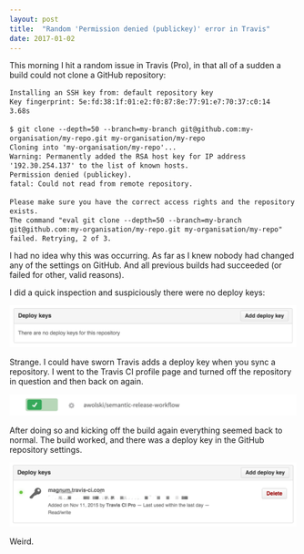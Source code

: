 ```yaml
---
layout: post
title:  "Random 'Permission denied (publickey)' error in Travis"
date: 2017-01-02
---
```


This morning I hit a random issue in Travis (Pro), in that all of a sudden a build could not clone a GitHub repository:

```
Installing an SSH key from: default repository key
Key fingerprint: 5e:fd:38:1f:01:e2:f0:87:8e:77:91:e7:70:37:c0:14
3.68s

$ git clone --depth=50 --branch=my-branch git@github.com:my-organisation/my-repo.git my-organisation/my-repo
Cloning into 'my-organisation/my-repo'...
Warning: Permanently added the RSA host key for IP address '192.30.254.137' to the list of known hosts.
Permission denied (publickey).
fatal: Could not read from remote repository.

Please make sure you have the correct access rights and the repository exists.
The command "eval git clone --depth=50 --branch=my-branch git@github.com:my-organisation/my-repo.git my-organisation/my-repo" failed. Retrying, 2 of 3.
```

I had no idea why this was occurring. As far as I knew nobody had changed any of the settings on GitHub. And all previous builds had succeeded (or failed for other, valid reasons).

I did a quick inspection and suspiciously there were no deploy keys:

![github-deploykey-empty](/assets/img/2015-11-11-no-deploy-keys.png)

Strange. I could have sworn Travis adds a deploy key when you sync a repository. I went to the Travis CI profile page and turned off the repository in question and then back on again.

![travis-git-repo-on](/assets/img/2015-11-11-repo-sync.png)

After doing so and kicking off the build again everything seemed back to normal. The build worked, and there was a deploy key in the GitHub repository settings.

![github-deploy-key](/assets/img/2015-11-11-deploy-key.png)

Weird.
